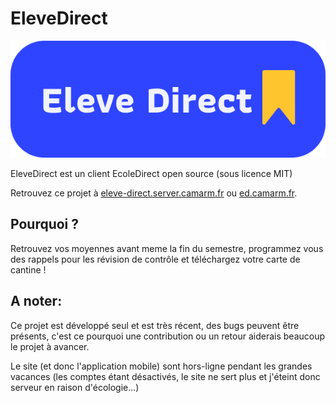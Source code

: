 # EleveDirect

<img src="https://raw.githubusercontent.com/elevedirect/app/master/static/legal/logo.png">

EleveDirect est un client EcoleDirect open source (sous licence MIT)

Retrouvez ce projet à [eleve-direct.server.camarm.fr](http://eleve-direct.server.camarm.fr) ou [ed.camarm.fr](http://ed.camarm.fr).

## Pourquoi ?
Retrouvez vos moyennes avant meme la fin du semestre, programmez vous des rappels pour les révision de contrôle et téléchargez votre carte de cantine !

## A noter:
Ce projet est développé seul et est très récent, des bugs peuvent être présents, c'est ce pourquoi une contribution ou un retour aiderais beaucoup le projet à avancer.

Le site (et donc l'application mobile) sont hors-ligne pendant les grandes vacances (les comptes étant désactivés, le site ne sert plus et j'éteint donc serveur en raison d'écologie...)

